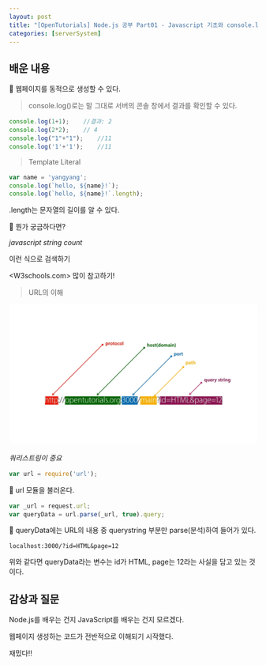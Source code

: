 ```yaml
---
layout: post
title: "[OpenTutorials] Node.js 공부 Part01 - Javascript 기초와 console.log()로 결과 확인하기"
categories: [serverSystem]
---
```


## 배운 내용

🥝 웹페이지를 동적으로 생성할 수 있다.

> console.log()로는 말 그대로 서버의 콘솔 창에서 결과를 확인할 수 있다.

```js
console.log(1+1);    //결과: 2
console.log(2*2);    // 4
console.log("1"+"1");    //11
console.log('1'+'1');    //11
```

> Template Literal

```js
var name = 'yangyang';
console.log(`hello, ${name}!`);
console.log(`hello, ${name}!`.length);
```

.length는 문자열의 길이를 알 수 있다.

🥝 뭔가 궁금하다면?

*javascript string count*

이런 식으로 검색하기

<W3schools.com> 많이 참고하기!

> URL의 이해

<img src='../attachment/230426/Untitled.png'>

*쿼리스트링이 중요*

```js
var url = require('url');
```

🥝 url 모듈을 불러온다.

```js
var _url = request.url;
var queryData = url.parse(_url, true).query;
```

🥝 queryData에는 URL의 내용 중 querystring 부분만 parse(분석)하여 들어가 있다.

    localhost:3000/?id=HTML&page=12

위와 같다면 queryData라는 변수는 id가 HTML, page는 12라는 사실을 담고 있는 것이다.

## 감상과 질문

Node.js를 배우는 건지 JavaScript를 배우는 건지 모르겠다.

웹페이지 생성하는 코드가 전반적으로 이해되기 시작했다.

재밌다!!